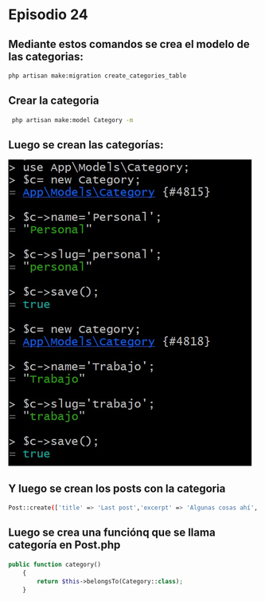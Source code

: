 # Episodio 24

## Mediante estos comandos se crea el modelo de las categorias:
```bash
php artisan make:migration create_categories_table
```
## Crear la categoria 
```bash
 php artisan make:model Category -m
```

## Luego se crean las categorías:
![Vista](./24.jpg)

## Y luego se crean los posts con la categoria 
```bash 
Post::create(['title' => 'Last post','excerpt' => 'Algunas cosas ahí','body' => 'Lorem ipsum es el texto ','slug'=>'my-last-post','category_id'=>1]);
```

## Luego se crea una funciónq que se llama categoría en Post.php
```php 
public function category()
    {
        return $this->belongsTo(Category::class);
    }
```